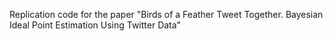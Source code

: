 Replication code for the paper "Birds of a Feather Tweet Together. Bayesian Ideal Point Estimation Using Twitter Data"
